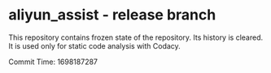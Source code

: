 # aliyun_assist - release branch

This repository contains frozen state of the repository.
Its history is cleared. It is used only for static code
analysis with Codacy.

Commit Time: 1698187287